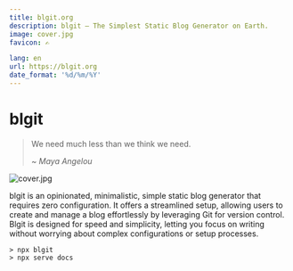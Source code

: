 ```yaml
---
title: blgit.org
description: blgit – The Simplest Static Blog Generator on Earth.
image: cover.jpg
favicon: ✍️

lang: en
url: https://blgit.org
date_format: '%d/%m/%Y'
---
```


# blgit

> We need much less than we think we need. 
>
> ~ <cite>Maya Angelou</cite>

![cover.jpg](cover.jpg)

blgit is an opinionated, minimalistic, simple static blog generator that requires zero configuration. It offers a streamlined setup, allowing users to create and manage a blog effortlessly by leveraging Git for version control. Blgit is designed for speed and simplicity, letting you focus on writing without worrying about complex configurations or setup processes.

```
> npx blgit
> npx serve docs
```
